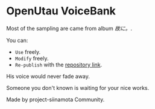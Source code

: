 # OpenUtau VoiceBank

Most of the sampling are came from album *故に。*.

You can:
* `Use` freely.
* `Modify` freely.
* `Re-publish` with the [repository link](https://github.com/project-siinamota/utau).

His voice would never fade away.

Someone you don't known is waiting for your nice works.

Made by project-siinamota Community.
